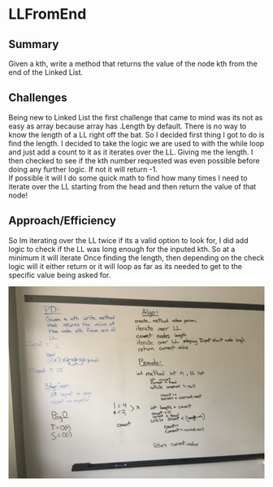<h1> LLFromEnd</h1>

<h2>Summary</h2>

Given a kth, write a method that returns the value of the node kth from the end of the Linked List.

<h2> Challenges </h2>

Being new to Linked List the first challenge that came to mind was its not as easy as array because array has .Length by default.
There is no way to know the length of a LL right off the bat.  So I decided first thing I got to do is find the length.  I decided 
to take the logic we are used to with the while loop and just add a count to it as it iterates over the LL.  Giving me the length. 
I then checked to see if the kth number requested was even possible before doing any further logic.  If not it will return -1.  
If possible it will I do some quick math to find how many times I need to iterate over the LL starting from the head and then return the value 
of that node!



<h2> Approach/Efficiency </h2>

So Im iterating over the LL twice if its a valid option to look for, I did add logic to check if the LL was long enough for the 
inputed kth.  So at a minimum it will iterate Once finding the length, then depending on the check logic will it either return 
or it will loop as far as its needed to get to the specific value being asked for.

![White board challenge](../../Assets/LlFromEnd.jpg)